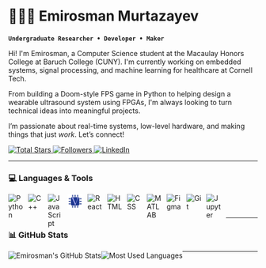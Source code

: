 # 👨🏻‍💻 Emirosman Murtazayev

**`Undergraduate Researcher • Developer • Maker`**

Hi! I'm Emirosman, a Computer Science student at the Macaulay Honors College at Baruch College (CUNY). I'm currently working on embedded systems, signal processing, and machine learning for healthcare at Cornell Tech.

From building a Doom-style FPS game in Python to helping design a wearable ultrasound system using FPGAs, I'm always looking to turn technical ideas into meaningful projects.

I’m passionate about real-time systems, low-level hardware, and making things that just *work*. Let’s connect!

<p align="left">
    <a href="https://github.com/OsmanMur?tab=repositories&sort=stargazers">
        <img 
            alt="Total Stars" 
            title="GitHub Stars" 
            src="https://custom-icon-badges.demolab.com/github/stars/OsmanMur?color=55960c&style=for-the-badge&labelColor=488207&logo=star&label=Stars"
        />
    </a>
    <a href="https://github.com/OsmanMur?tab=followers">
        <img 
            alt="Followers" 
            title="Follow me on GitHub" 
            src="https://custom-icon-badges.demolab.com/github/followers/OsmanMur?color=236ad3&labelColor=1155ba&style=for-the-badge&logo=github&label=Followers&logoColor=white"
        />
    </a>
    <a href="https://www.linkedin.com/in/emirosman-murtazayev-8a1426306/">
        <img 
            alt="LinkedIn" 
            title="Connect on LinkedIn" 
            src="https://img.shields.io/badge/LinkedIn-Profile-blue?style=for-the-badge&logo=linkedin"
        />
    </a>
</p>

---

### 💻 Languages & Tools

<img 
    align="left" 
    alt="Python" 
    title="Python"
    width="30px" 
    style="padding-right: 10px;" 
    src="https://cdn.jsdelivr.net/gh/devicons/devicon@latest/icons/python/python-original.svg" 
/>
<img 
    align="left" 
    alt="C++" 
    title="C++"
    width="30px" 
    style="padding-right: 10px;" 
    src="https://cdn.jsdelivr.net/gh/devicons/devicon@latest/icons/cplusplus/cplusplus-original.svg" 
/>
<img 
    align="left" 
    alt="JavaScript" 
    title="JavaScript"
    width="30px" 
    style="padding-right: 10px;" 
    src="https://cdn.jsdelivr.net/gh/devicons/devicon@latest/icons/javascript/javascript-original.svg" 
/>
<img 
    align="left" 
    alt="Verilog" 
    title="Verilog" 
    width="30px" 
    style="padding-right: 10px;" 
    src="https://github.com/OsmanMur/profile-assets/blob/main/verilog-svgrepo-com.svg" 
/>
<img 
    align="left" 
    alt="React"
    title="React" 
    width="30px" 
    style="padding-right: 10px;" 
    src="https://cdn.jsdelivr.net/gh/devicons/devicon@latest/icons/react/react-original.svg" 
/>
<img 
    align="left" 
    alt="HTML"
    title="HTML" 
    width="30px" 
    style="padding-right: 10px;" 
    src="https://cdn.jsdelivr.net/gh/devicons/devicon@latest/icons/html5/html5-original.svg" 
/>
<img 
    align="left" 
    alt="CSS" 
    title="CSS"
    width="30px" 
    style="padding-right: 10px;" 
    src="https://cdn.jsdelivr.net/gh/devicons/devicon@latest/icons/css3/css3-original.svg" 
/>
<img 
    align="left" 
    alt="MATLAB" 
    title="MATLAB"
    width="30px" 
    style="padding-right: 10px;" 
    src="https://cdn.jsdelivr.net/gh/devicons/devicon/icons/matlab/matlab-original.svg"
/>
<img 
    align="left" 
    alt="Figma"
    title="Figma" 
    width="30px" 
    style="padding-right: 10px;" 
    src="https://cdn.jsdelivr.net/gh/devicons/devicon@latest/icons/figma/figma-original.svg" 
/>
<img 
    align="left" 
    alt="Git" 
    title="Git"
    width="30px" 
    style="padding-right: 10px;" 
    src="https://cdn.jsdelivr.net/gh/devicons/devicon@latest/icons/git/git-original.svg" 
/>
<img 
    align="left" 
    alt="Jupyter"
    title="Jupyter Notebook"
    width="30px" 
    style="padding-right: 10px;" 
    src="https://cdn.jsdelivr.net/gh/devicons/devicon@latest/icons/jupyter/jupyter-original.svg" 
/>

<br/>
<br/>

---

### 📊 GitHub Stats

<p>
  <img 
    align="left" 
    alt="Emirosman's GitHub Stats" 
    height="200" 
    src="https://github-readme-stats.vercel.app/api?username=OsmanMur&show_icons=true&theme=tokyonight&include_all_commits=true"
  />
  <img 
    align="left" 
    alt="Most Used Languages" 
    height="200" 
    src="https://github-readme-stats.vercel.app/api/top-langs/?username=OsmanMur&theme=tokyonight&layout=compact&langs_count=8"
  />
</p>

---


